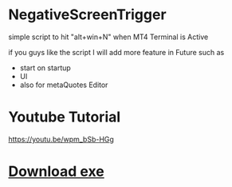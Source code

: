 # NegativeScreenTrigger
simple script to hit "alt+win+N" when MT4 Terminal is Active

if you guys like the script I will add more feature in Future such as
- start on startup 
- UI 
- also for metaQuotes Editor

# Youtube Tutorial
https://youtu.be/wpm_bSb-HGg

# [Download exe](https://github.com/RohanArora13/NegativeScreenTrigger/releases/download/release/NegativeScreenTrigger.zip)
